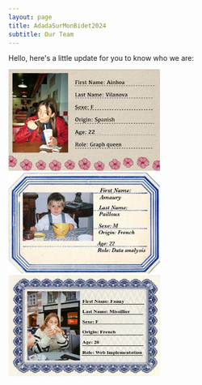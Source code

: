 ```yaml
---
layout: page
title: AdadaSurMonBidet2024
subtitle: Our Team
---
```


Hello, here's a little update for you to know who we are:

<div style="display: inline-block; margin-right: 15px;">
  <img src="/assets/img/IMG_Ainhoa.JPG" alt="Ainhoa photo" width="300" height="200">
</div>
<div style="display: inline-block; margin-right: 15px;">
  <img src="/assets/img/IMG_Amaury.JPG" alt="Amaury photo" width="300" height="200">
</div>
<div style="display: inline-block;">
  <img src="/assets/img/IMG_Fanny.JPG" alt="Fanny photo" width="300" height="200">
</div>